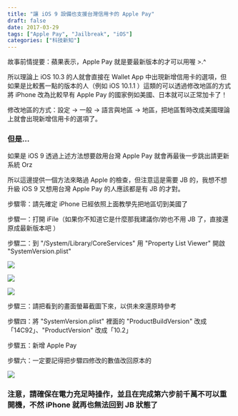 ```yaml
---
title: "讓 iOS 9 設備也支援台灣信用卡的 Apple Pay"
draft: false
date: 2017-03-29
tags: ["Apple Pay", "Jailbreak", "iOS"]
categories: ["科技新知"]
---
```



故事前情提要：蘋果表示，Apple Pay 就是要最新版本的才可以用喔 >.^

所以理論上 iOS 10.3 的人就會直接在 Wallet App 中出現新增信用卡的選項，但如果是比較舊一點的版本的人（例如 iOS 10.1.1 ）這類的可以透過修改地區的方式將 iPhone 改為比較早有 Apple Pay 的國家例如美國、日本就可以正常加卡了！

<!--more-->


修改地區的方式：設定 -> 一般 -> 語言與地區 -> 地區，把地區暫時改成美國理論上就會出現新增信用卡的選項了。

### 但是...

如果是 iOS 9 透過上述方法想要啟用台灣 Apple Pay 就會再最後一步跳出請更新系統 Orz

所以這邊提供一個方法來略過 Apple 的檢查，但注意這是需要 JB 的，我想不想升級 iOS 9 又想用台灣 Apple Pay 的人應該都是有 JB 的才對。

步驟零：請先確定 iPhone 已經依照上面教學先把地區切到美國了

步驟一：打開 iFile（如果你不知道它是什麼那我建議你/妳也不用 JB 了，直接還原成最新版本吧 ）

步驟二：到 "/System/Library/CoreServices" 用 "Property List Viewer" 開啟 "SystemVersion.plist" 


![](https://hiy.tw/tech/ios_9_apple_pay_taiwan/1.png)



![](https://hiy.tw/tech/ios_9_apple_pay_taiwan/2.png)



![](https://hiy.tw/tech/ios_9_apple_pay_taiwan/3.png)


步驟三：請把看到的畫面螢幕截圖下來，以供未來還原時參考

步驟四：將 "SystemVersion.plist" 裡面的 "ProductBuildVersion" 改成「14C92」、"ProductVersion" 改成「10.2」

步驟五：新增 Apple Pay

步驟六：一定要記得把步驟四修改的數值改回原本的


![](https://hiy.tw/tech/ios_9_apple_pay_taiwan/4.jpg)


### 注意，請確保在電力充足時操作，並且在完成第六步前千萬不可以重開機，不然 iPhone 就再也無法回到 JB 狀態了


